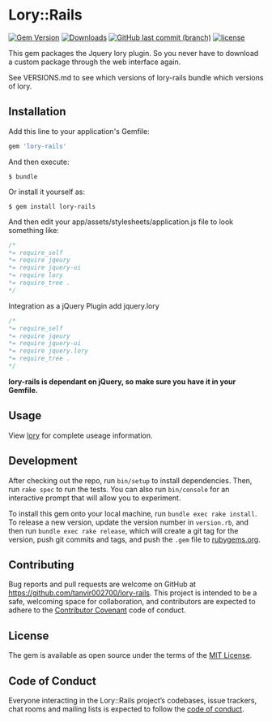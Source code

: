 # Lory::Rails
[![Gem Version](https://badge.fury.io/rb/lory-rails.svg)](https://rubygems.org/gems/lory-rails) 
[![Downloads](https://img.shields.io/gem/dt/lory-rails.svg)](https://rubygems.org/gems/lory-rails)
[![GitHub last commit (branch)](https://img.shields.io/github/last-commit/tanvir002700/lory-rails/master.svg)](https://github.com/tanvir002700/lory-rails)
[![license](https://img.shields.io/github/license/tanvir002700/lory-rails.svg)](https://github.com/tanvir002700/lory-rails/blob/master/LICENSE)

This gem packages the Jquery lory plugin. So you never have to download a custom package through the web interface again.

See VERSIONS.md to see which versions of lory-rails bundle which versions of lory.

## Installation

Add this line to your application's Gemfile:

```ruby
gem 'lory-rails'
```

And then execute:

    $ bundle

Or install it yourself as:

    $ gem install lory-rails
    
And then edit your app/assets/stylesheets/application.js file to look something like:
``` css
/*
*= require_self
*= require jqeury
*= require jquery-ui
*= require lory
*= require_tree .
*/
```

Integration as a jQuery Plugin add jquery.lory
``` css
/*
*= require_self
*= require jqeury
*= require jquery-ui
*= require jquery.lory
*= require_tree .
*/
```

**lory-rails is dependant on jQuery, so make sure you have it in your Gemfile.**

## Usage

View [lory](http://meandmax.github.io/lory) for complete useage information.

## Development

After checking out the repo, run `bin/setup` to install dependencies. Then, run `rake spec` to run the tests. You can also run `bin/console` for an interactive prompt that will allow you to experiment.

To install this gem onto your local machine, run `bundle exec rake install`. To release a new version, update the version number in `version.rb`, and then run `bundle exec rake release`, which will create a git tag for the version, push git commits and tags, and push the `.gem` file to [rubygems.org](https://rubygems.org).

## Contributing

Bug reports and pull requests are welcome on GitHub at https://github.com/tanvir002700/lory-rails. This project is intended to be a safe, welcoming space for collaboration, and contributors are expected to adhere to the [Contributor Covenant](http://contributor-covenant.org) code of conduct.

## License

The gem is available as open source under the terms of the [MIT License](https://opensource.org/licenses/MIT).

## Code of Conduct

Everyone interacting in the Lory::Rails project’s codebases, issue trackers, chat rooms and mailing lists is expected to follow the [code of conduct](https://github.com/tanvir002700/lory-rails/blob/master/CODE_OF_CONDUCT.md).

